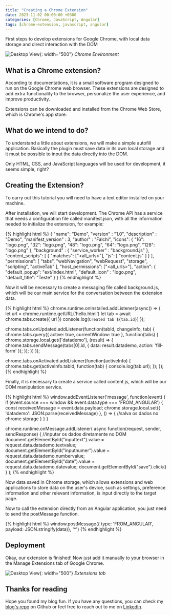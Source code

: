 ```yaml
---
title: "Creating a Chrome Extension"
date: 2023-11-02 00:00:00 +0300
categories: [Chrome, JavaScript, Angular]
tags: [chrome-extension, javascript, angular]
---
```


First steps to develop extensions for Google Chrome, with local data storage and direct interaction with the DOM

![Desktop View](https://miro.medium.com/v2/resize:fit:828/format:webp/0*ehbMAPkqqrb6kl2L.png){: width="500"}
_Chrome Environment_

## What is a Chrome extension?

According to documentations, it is a small software program designed to run on the Google Chrome web browser. These extensions are designed to add extra functionality to the browser, personalize the user experience, and improve productivity. 

Extensions can be downloaded and installed from the Chrome Web Store, which is Chrome's app store.

## What do we intend to do?

To understand a little about extensions, we will make a simple autofill application. Basically the plugin must save data in its own local storage and it must be possible to input the data directly into the DOM.

Only HTML, CSS, and JavaScript languages ​​will be used for development, it seems simple, right?

## Creating the Extension?

To carry out this tutorial you will need to have a text editor installed on your machine.

After installation, we will start development. The Chrome API has a service that needs a configuration file called manifest.json, with all the information needed to initialize the extension, for example:

{% highlight html %}
{
    "name": "Demo",
    "version" : "1.0",
    "description" : "Demo",
    "manifest_version" : 3,
    "author" : "Falchi",
    "icons": {
        "16": "logo.png",
        "32": "logo.png",
        "48": "logo.png",
        "64": "logo.png",
        "128": "logo.png"
    },
    "background" : {
        "service_worker" : "background.js"
    },
    "content_scripts": [
        {
            "matches": ["<all_urls>"],
            "js": [
                "content.js"
            ]
        }
    ],
    "permissions": [
        "tabs",
        "webNavigation",
        "webRequest",
        "storage",
        "scripting",
        "activeTab"
    ],
    "host_permissions": ["<all_urls>"],
    "action": {
        "default_popup": "ext/index.html",
        "default_icon" : "logo.png",
        "default_title": "Teste"
    }
}
{% endhighlight %}

Now it will be necessary to create a messaging file called background.js, which will be our main service for the conversation between the extension data.

{% highlight html %}
chrome.runtime.onInstalled.addListener(async() => {
    let url = chrome.runtime.getURL('hello.html')
    let tab = await chrome.tabs.create({ url })
    console.log(`Created tab ${tab.id}`)
});

chrome.tabs.onUpdated.addListener(function(tabId, changeInfo, tab) {
        chrome.tabs.query({ active: true, currentWindow: true }, function(tabs) {
            chrome.storage.local.get(['datademo'], (result) => {
                chrome.tabs.sendMessage(tabs[0].id, {
                    data: result.datademo,
                    action: 'fill-form'
                });
            });
        })
});

chrome.tabs.onActivated.addListener(function(activeInfo) {
    chrome.tabs.get(activeInfo.tabId, function(tab) {
        console.log(tab.url);
    });
});
{% endhighlight %}

Finally, it is necessary to create a service called content.js, which will be our DOM manipulation service.

{% highlight html %}
window.addEventListener('message', function(event) {
    if (event.source === window && event.data.type === 'FROM_ANGULAR') {
        const receivedMessage = event.data.payload;
        chrome.storage.local.set({ 'datademo': JSON.parse(receivedMessage) }, () => {
          //salva os dados no chrome storage
        }
    }
}

chrome.runtime.onMessage.addListener(
    async function(request, sender, sendResponse) {
        //inputar os dados diretamente no DOM
        document.getElementById("inputtext").value = request.data.datademo.textvalue;
        document.getElementById("inputnumer").value = request.data.datademo.numbervalue;
        document.getElementById("date").value = request.data.datademo.datevalue;
        document.getElementById("save").click()
    }
);
{% endhighlight %}


Now data saved in Chrome storage, which allows extensions and web applications to store data on the user's device, such as settings, preference information and other relevant information, is input directly to the target page.

Now to call the extension directly from an Angular application, you just need to send the postMessage function.

{% highlight html %}
window.postMessage({ type: 'FROM_ANGULAR', payload: JSON.stringify(data)}, '*')
{% endhighlight %}

## Deployment

Okay, our extension is finished! Now just add it manually to your browser in the Manage Extensions tab of Google Chrome.

![Desktop View](https://miro.medium.com/v2/resize:fit:340/format:webp/1*o3SMBCZSb-m3N-RuJeRYcA.png){: width="500"}
_Extensions tab_


## Thanks for reading

Hope you found my blog fun. If you have any questions, you can check my [blog's repo](https://github.com/falchizao/falchizao.github.io) on Github or feel free to reach out to me on [LinkedIn](https://www.linkedin.com/in/falchizao/).







